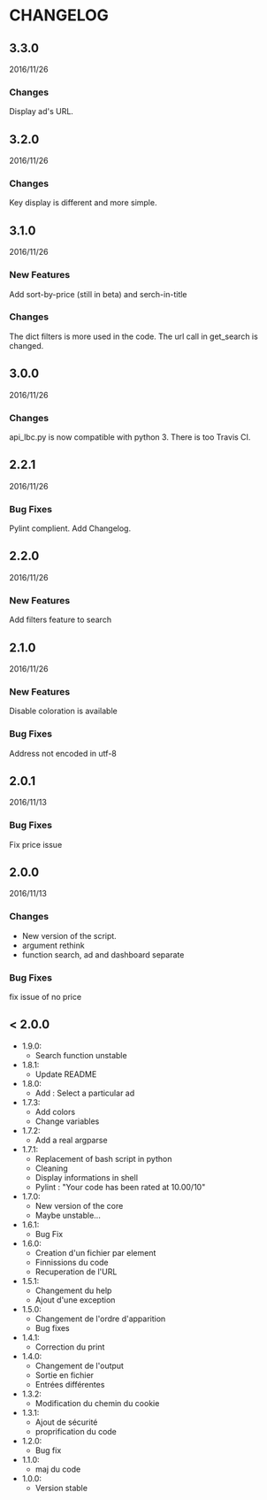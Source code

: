 CHANGELOG
=========

3.3.0
-----

2016/11/26

### Changes

Display ad's URL.

3.2.0
-----

2016/11/26

### Changes

Key display is different and more simple.


3.1.0
-----

2016/11/26

### New Features

Add sort-by-price (still in beta) and serch-in-title

### Changes

The dict filters is more used in the code. The url call in get_search is changed.



3.0.0
-----

2016/11/26

### Changes

api_lbc.py is now compatible with python 3. There is too Travis CI.


2.2.1
-----

2016/11/26

### Bug Fixes

Pylint complient. Add Changelog.


2.2.0
-----

2016/11/26

### New Features

Add filters feature to search


2.1.0
-----

2016/11/26

### New Features

Disable coloration is available

### Bug Fixes

Address not encoded in utf-8



2.0.1
-----

2016/11/13

### Bug Fixes

Fix price issue



2.0.0
-----

2016/11/13

### Changes

  * New version of the script.
  * argument rethink
  * function search, ad and dashboard separate

### Bug Fixes

fix issue of no price


< 2.0.0
-------

- 1.9.0:
  * Search function unstable
- 1.8.1:
  * Update README
- 1.8.0:
  * Add : Select a particular ad
- 1.7.3:
  * Add colors
  * Change variables
- 1.7.2:
  * Add a real argparse
- 1.7.1:
  * Replacement of bash script in python
  * Cleaning
  * Display informations in shell
  * Pylint : "Your code has been rated at 10.00/10"
- 1.7.0:
  * New version of the core
  * Maybe unstable...
- 1.6.1:
  * Bug Fix
- 1.6.0:
  * Creation d'un fichier par element
  * Finnissions du code
  * Recuperation de l'URL
- 1.5.1:
  * Changement du help
  * Ajout d'une exception
- 1.5.0:
  * Changement de l'ordre d'apparition
  * Bug fixes
- 1.4.1:
  * Correction du print
- 1.4.0:
  * Changement de l'output
  * Sortie en fichier
  * Entrées différentes
- 1.3.2:
  * Modification du chemin du cookie
- 1.3.1:
  * Ajout de sécurité
  * proprification du code
- 1.2.0:
  * Bug fix
- 1.1.0:
  * maj du code
- 1.0.0:
  * Version stable
